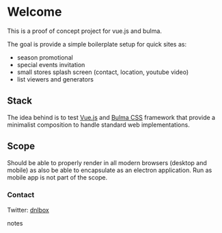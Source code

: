 # Welcome
This is a proof of concept project for vue.js and bulma.

The goal is provide a simple boilerplate setup for quick sites as:
- season promotional
- special events invitation
- small stores splash screen (contact, location, youtube video)
- list viewers and generators

## Stack
The idea behind is to test [Vue.js](https://vuejs.org/) and [Bulma CSS](http://bulma.io/) framework that provide a minimalist composition to handle standard web implementations.

## Scope
Should be able to properly render in all modern browsers (desktop and mobile) as also be able to encapsulate as an electron application.
Run as mobile app is not part of the scope.

### Contact
Twitter: [dnlbox](https://twitter.com/dnlbox)

notes
